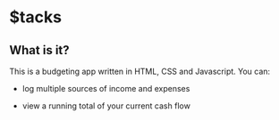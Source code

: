 # $tacks

## What is it?

This is a budgeting app written in HTML, CSS and Javascript. You can:
 * log multiple sources of income and expenses

 * view a running total of your current cash flow
